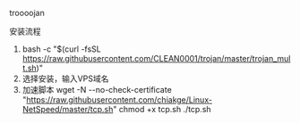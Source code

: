 troooojan

安装流程
1. bash -c "$(curl -fsSL https://raw.githubusercontent.com/CLEAN0001/trojan/master/trojan_mult.sh)"
2. 选择安装，输入VPS域名
3. 加速脚本
  wget -N --no-check-certificate "https://raw.githubusercontent.com/chiakge/Linux-NetSpeed/master/tcp.sh"
  chmod +x tcp.sh
  ./tcp.sh
